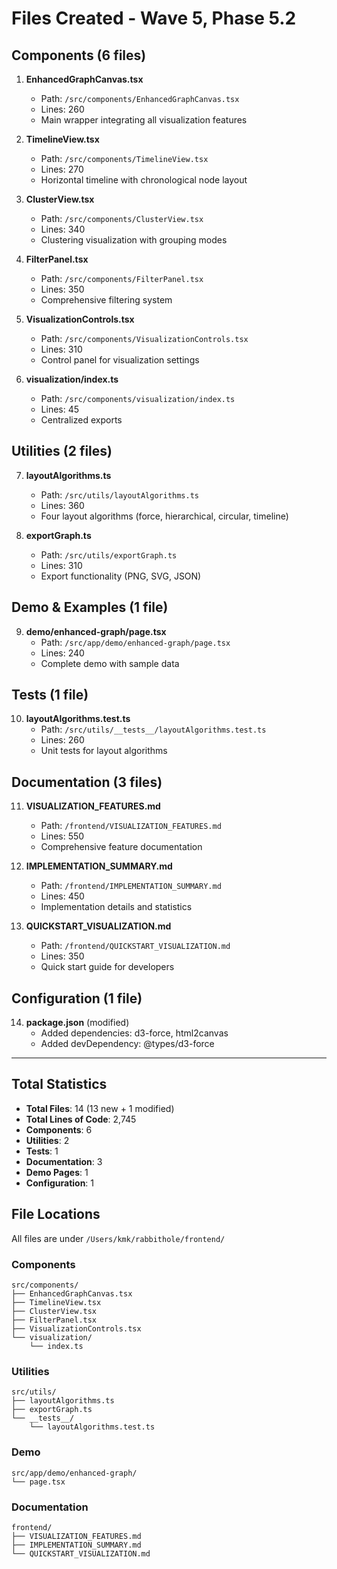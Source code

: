 # Files Created - Wave 5, Phase 5.2

## Components (6 files)

1. **EnhancedGraphCanvas.tsx**
   - Path: `/src/components/EnhancedGraphCanvas.tsx`
   - Lines: 260
   - Main wrapper integrating all visualization features

2. **TimelineView.tsx**
   - Path: `/src/components/TimelineView.tsx`
   - Lines: 270
   - Horizontal timeline with chronological node layout

3. **ClusterView.tsx**
   - Path: `/src/components/ClusterView.tsx`
   - Lines: 340
   - Clustering visualization with grouping modes

4. **FilterPanel.tsx**
   - Path: `/src/components/FilterPanel.tsx`
   - Lines: 350
   - Comprehensive filtering system

5. **VisualizationControls.tsx**
   - Path: `/src/components/VisualizationControls.tsx`
   - Lines: 310
   - Control panel for visualization settings

6. **visualization/index.ts**
   - Path: `/src/components/visualization/index.ts`
   - Lines: 45
   - Centralized exports

## Utilities (2 files)

7. **layoutAlgorithms.ts**
   - Path: `/src/utils/layoutAlgorithms.ts`
   - Lines: 360
   - Four layout algorithms (force, hierarchical, circular, timeline)

8. **exportGraph.ts**
   - Path: `/src/utils/exportGraph.ts`
   - Lines: 310
   - Export functionality (PNG, SVG, JSON)

## Demo & Examples (1 file)

9. **demo/enhanced-graph/page.tsx**
   - Path: `/src/app/demo/enhanced-graph/page.tsx`
   - Lines: 240
   - Complete demo with sample data

## Tests (1 file)

10. **layoutAlgorithms.test.ts**
    - Path: `/src/utils/__tests__/layoutAlgorithms.test.ts`
    - Lines: 260
    - Unit tests for layout algorithms

## Documentation (3 files)

11. **VISUALIZATION_FEATURES.md**
    - Path: `/frontend/VISUALIZATION_FEATURES.md`
    - Lines: 550
    - Comprehensive feature documentation

12. **IMPLEMENTATION_SUMMARY.md**
    - Path: `/frontend/IMPLEMENTATION_SUMMARY.md`
    - Lines: 450
    - Implementation details and statistics

13. **QUICKSTART_VISUALIZATION.md**
    - Path: `/frontend/QUICKSTART_VISUALIZATION.md`
    - Lines: 350
    - Quick start guide for developers

## Configuration (1 file)

14. **package.json** (modified)
    - Added dependencies: d3-force, html2canvas
    - Added devDependency: @types/d3-force

---

## Total Statistics

- **Total Files**: 14 (13 new + 1 modified)
- **Total Lines of Code**: 2,745
- **Components**: 6
- **Utilities**: 2
- **Tests**: 1
- **Documentation**: 3
- **Demo Pages**: 1
- **Configuration**: 1

## File Locations

All files are under `/Users/kmk/rabbithole/frontend/`

### Components
```
src/components/
├── EnhancedGraphCanvas.tsx
├── TimelineView.tsx
├── ClusterView.tsx
├── FilterPanel.tsx
├── VisualizationControls.tsx
└── visualization/
    └── index.ts
```

### Utilities
```
src/utils/
├── layoutAlgorithms.ts
├── exportGraph.ts
└── __tests__/
    └── layoutAlgorithms.test.ts
```

### Demo
```
src/app/demo/enhanced-graph/
└── page.tsx
```

### Documentation
```
frontend/
├── VISUALIZATION_FEATURES.md
├── IMPLEMENTATION_SUMMARY.md
└── QUICKSTART_VISUALIZATION.md
```
